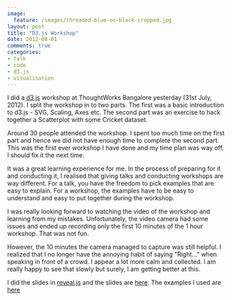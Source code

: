 ```yaml
---
image:
  feature: /images/threaded-blue-on-black-cropped.jpg
layout: post
title: "D3.js Workshop"
date: 2012-08-01
comments: true
categories:
- talk
- code
- d3.js
- visualisation
---
```

I did a [d3.js](http://d3js.org) workshop at ThoughtWorks Bangalore yesterday (31st
July, 2012). I split the workshop in to two parts. The first was a basic
introduction to d3.js - SVG, Scaling, Axes etc. The second part
was an exercise to hack together a Scatterplot with some Cricket
dataset.

Around 30 people attended the workshop. I spent too much time on the first part and hence we did not have enough
time to complete the second part. This was the first ever workshop I have done
and my time plan was way off. I should fix it the next time.

<!--more-->

It was a great learning experience for me. In the process of preparing
for it and conducting it, I realised that giving talks and conducting
workshops are way different. For a talk, you have the freedom to pick
examples that are easy to explain. For a workshop, the examples have to
be easy to understand and easy to put together during the workshop.

I was really looking forward to watching the video of the workshop and
learning from my mistakes. Unfortunately, the video camera had some
issues and ended up recording only the first 10 minutes of the 1 hour
workshop. That was not fun.

However, the 10 minutes the camera managed to capture was still
helpful. I realized that I no longer have the annoying habit of saying
"Right..." when speaking in front of a crowd. I appear a lot more calm
and collected. I am really happy to see that slowly but surely, I am
getting better at this.

I did the slides in [reveal.js](http://lab.hakim.se/reveal-js/) and the
slides are [here](/visualizations/d3-workshop/index.html). The examples I used are [here](https://github.com/sdqali/d3-dojo)
